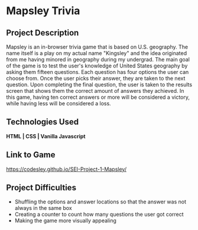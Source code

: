 # Mapsley Trivia

## Project Description
Mapsley is an in-browser trivia game that is based on U.S. geography. The name itself is a play on my actual name "Kingsley" and the idea originated from me having minored in geography during my undergrad. The main goal of the game is to test the user's knowledge of United States geography by asking them fifteen questions. Each question has four options the user can choose from. Once the user picks their answer, they are taken to the next question. Upon completing the final question, the user is taken to the results screen that shows them the correct amount of answers they achieved. In this game, having ten correct answers or more will be considered a victory, while having less will be considered a loss.  

## Technologies Used
**HTML | CSS | Vanilla Javascript** 

## Link to Game
https://codesley.github.io/SEI-Project-1-Mapsley/

## Project Difficulties
* Shuffling the options and answer locations so that the answer was not always in the same box
* Creating a counter to count how many questions the user got correct
* Making the game more visually appealing 

